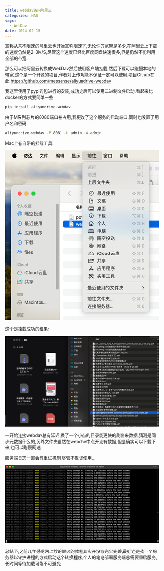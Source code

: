 ```yaml
---
title: webdav访问阿里云
categories: NAS
tags:
  - WebDav
date: 2024-02-15
---
```

宣称从来不限速的阿里云也开始宣称限速了,无论你的宽带是多少,在阿里云上下载的速度仍然是2-3M/S,尽管这个速度已经比百度网盘快速很多,但是仍然不能利用全部的带宽.

那么可以把阿里云转换成WebDav然后使用客户端挂载,然后下载可以跑慢本地的带宽.这个是一个开源的项目,作者对上传功能不保证一定可以使用.项目Github在此:https://github.com/messense/aliyundrive-webdav

我这里使用了pypi的包进行的安装,成功之后可以使用二进制文件启动,看起来比docker的方式要简单一些

```bash
pip install aliyundrive-webdav
```

由于M系列芯片的8080端口被占用,我更改了这个服务的启动端口,同时也设置了用户名和密码

```bash
aliyundrive-webdav -P 8081 -U admin -W admin
```

Mac上有自带的挂载工具:

![image-20240215154624380](https://raw.githubusercontent.com/Xu-Hardy/image-host/master/image-20240215154624380.png)

这个是挂载成功的结果:

![image-20240215151618353](https://raw.githubusercontent.com/Xu-Hardy/image-host/master/image-20240215151618353.png)

一开始连接webdav总有延迟,换了一个小点的目录能更快的刷出来数据,猜测是同步元数据什么的,另外文件夹虽然在webdav中点开没有数据,但是确实可以下载下来,也可以跑慢网速



服务端日志一直会有重试机制,尽管不耽误使用...

![image-20240215151704436](https://raw.githubusercontent.com/Xu-Hardy/image-host/master/image-20240215151704436.png)



总结下,之前几年感觉网上炒的很火的教程其实并没有完全完善,最好还是找一个服务器以守护进程的方式启动这个转换程序,个人的笔电部署服务端总需要重启服务,长时间等待加载可能不可避免.
